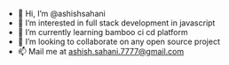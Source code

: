 - 👋 Hi, I’m @ashishsahani
- 👀 I’m interested in full stack development in javascript
- 🌱 I’m currently learning bamboo ci cd platform
- 💞️ I’m looking to collaborate on any open source project 
- 📫 Mail me at ashish.sahani.7777@gmail.com

<!---
ashishsahani/ashishsahani is a ✨ special ✨ repository because its `README.md` (this file) appears on your GitHub profile.
You can click the Preview link to take a look at your changes.
--->
